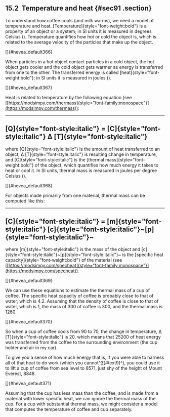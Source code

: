 ﻿15.2  Temperature and heat {#sec91 .section}
--------------------------

To understand how coffee cools (and milk warms), we need a model of
temperature and heat. [Temperature]{style="font-weight:bold"} is a
property of an object or a system; in SI units it is measured in degrees
Celsius (). Temperature quantifies how hot or cold the object is, which
is related to the average velocity of the particles that make up the
object.

[]{#hevea_default366}

When particles in a hot object contact particles in a cold object, the
hot object gets cooler and the cold object gets warmer as energy is
transferred from one to the other. The transferred energy is called
[heat]{style="font-weight:bold"}; in SI units it is measured in joules
().

[]{#hevea_default367}

Heat is related to temperature by the following equation (see
[[https://modsimpy.com/thermass]{style="font-family:monospace"}](https://modsimpy.com/thermass)):

  ---------------------------------------------------------------------------------------------------
  [Q]{style="font-style:italic"} = [C]{style="font-style:italic"} Δ [T]{style="font-style:italic"} 
  ---------------------------------------------------------------------------------------------------

where [Q]{style="font-style:italic"} is the amount of heat transferred
to an object, Δ [T]{style="font-style:italic"} is resulting change in
temperature, and [C]{style="font-style:italic"} is the [thermal
mass]{style="font-weight:bold"} of the object, which quantifies how much
energy it takes to heat or cool it. In SI units, thermal mass is
measured in joules per degree Celsius ().

[]{#hevea_default368}

For objects made primarily from one material, thermal mass can be
computed like this:

  ---------------------------------------------------------------------------------------------------------------------------------
  [C]{style="font-style:italic"} = [m]{style="font-style:italic"} [c]{style="font-style:italic"}~[p]{style="font-style:italic"}~ 
  ---------------------------------------------------------------------------------------------------------------------------------

where [m]{style="font-style:italic"} is the mass of the object and
[c]{style="font-style:italic"}~[p]{style="font-style:italic"}~ is the
[specific heat capacity]{style="font-weight:bold"} of the material (see
[[https://modsimpy.com/specheat]{style="font-family:monospace"}](https://modsimpy.com/specheat)).

[]{#hevea_default369}

We can use these equations to estimate the thermal mass of a cup of
coffee. The specific heat capacity of coffee is probably close to that
of water, which is 4.2. Assuming that the density of coffee is close to
that of water, which is 1, the mass of 300 of coffee is 300, and the
thermal mass is 1260.

[]{#hevea_default370}

So when a cup of coffee cools from 90 to 70, the change in temperature,
Δ [T]{style="font-style:italic"} is 20, which means that 25200 of heat
energy was transferred from the coffee to the surrounding environment
(the cup holder and air in my car).

To give you a sense of how much energy that is, if you were able to
harness all of that heat to do work (which you
cannot^[3](#note9){#text9}^), you could use it to lift a cup of coffee
from sea level to 8571, just shy of the height of Mount Everest, 8848.

[]{#hevea_default371}

Assuming that the cup has less mass than the coffee, and is made from a
material with lower specific heat, we can ignore the thermal mass of the
cup. For a cup with substantial thermal mass, we might consider a model
that computes the temperature of coffee and cup separately.

